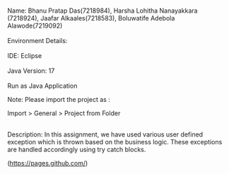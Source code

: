 <br>Name: Bhanu Pratap Das(7218984), Harsha Lohitha Nanayakkara (7218924), Jaafar Alkaales(7218583), Boluwatife Adebola Alawode(7219092)</br>
<br>Environment Details:</br>
<br>IDE: Eclipse</br>
<br>Java Version: 17</br>
<br>Run as Java Application</br>
<p>Note: Please import the project as :

Import > General > Project from Folder</p>
<br>Description:    In this assignment, we have used various user defined exception which is thrown based on the business logic. These exceptions are handled accordingly using try catch blocks.</br>

(https://pages.github.com/)
